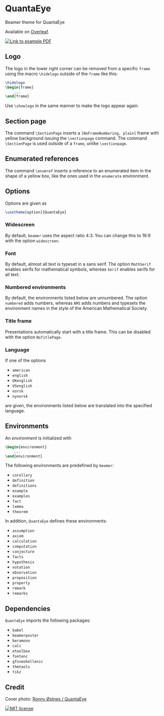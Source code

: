 # QuantaEye
Beamer theme for QuantaEye 

Available on [Overleaf](https://www.overleaf.com/latex/templates/oslomet-beamer-theme/wknwhwkrzvgk).

[![Link to example PDF](https://i.imgur.com/iPYKV66.png)](https://github.com/martinhelso/QuantaEye/releases/download/v1.2/main.pdf)

## Logo
The logo in the lower right corner can be removed from a specific `frame` using the macro `\hidelogo` outside of the `frame` like this:
```LaTeX
\hidelogo
\begin{frame}
    ...
\end{frame}
```
Use `\showlogo` in the same manner to make the logo appear again. 

## Section page
The command `\SectionPage` inserts a `[NoFrameNumbering, plain]` frame with yellow background issuing the `\sectionpage` command.
The command `\SectionPage` is used outside of a `frame`, unlike `\sectionpage`. 

## Enumerated references
The command `\enumref` inserts a reference to an enumerated item in the shape of a yellow box, like the ones used in the `enumerate` environment.

## Options
Options are given as
```LaTeX
\usetheme[option]{QuantaEye}
```

### Widescreen
By default, `beamer` uses the aspect ratio 4:3. You can change this to 16:9 with the option `widescreen`.

### Font
By default, almost all text is typeset in a sans serif. The option `MathSerif` enables serifs for mathematical symbols, whereas `Serif` enables serifs for all text.

### Numbered environments
By default, the environments listed below are unnumbered. The option `numbered` adds numbers, whereas `AMS` adds numbers and typesets the environment names in the style of the American Mathematical Society.

### Title frame
Presentations automatically start with a title frame. This can be disabled with the option `NoTitlePage`.

### Language
If one of the options
* `american`
* `english`
* `UKenglish`
* `USenglish`
* `norsk`
* `nynorsk`

are given, the environments listed below are translated into the specified language.

## Environments
An _environment_ is initialized with
```LaTeX
\begin{environment}
    ...
\end{environment}
```
The following environments are predefined by `beamer`:
* `corollary`
* `definition`
* `definitions`
* `example`
* `examples`
* `fact`
* `lemma`
* `theorem`

In addition, `QuantaEye` defines these environments:
* `assumption`
* `axiom`
* `calculation`
* `computation`
* `conjecture`
* `facts`
* `hypothesis`
* `notation`
* `observation`
* `proposition`
* `property`
* `remark`
* `remarks`

## Dependencies
`QuantaEye` imports the following packages:
* `babel`
* `beamerposter`
* `beramono`
* `calc`
* `etoolbox`
* `fontenc`
* `gfsneohellenic`
* `thmtools`
* `tikz`

## Credit

Cover photo: [Ronny Østnes / QuantaEye](https://www.flickr.com/photos/hioa/12590169215/in/album-72157627082396818/)

[![MIT license](https://img.shields.io/badge/license-MIT-green.svg)](https://github.com/martinhelso/QuantaEye/blob/master/LICENSE)
